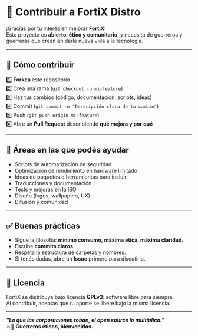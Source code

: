 # 🤝 Contribuir a FortiX Distro

¡Gracias por tu interés en mejorar **FortiX**!  
Este proyecto es **abierto, ético y comunitario**, y necesita de guerreros y guerreras que crean en darle nueva vida a la tecnología.

---

## 📌 Cómo contribuir

1️⃣ **Forkea** este repositorio  
2️⃣ Crea una rama (`git checkout -b mi-feature`)  
3️⃣ Haz tus cambios (código, documentación, scripts, ideas)  
4️⃣ Commit (`git commit -m "Descripción clara de tu cambio"`)  
5️⃣ Push (`git push origin mi-feature`)  
6️⃣ Abre un **Pull Request** describiendo **qué mejora y por qué**

---

## 🎯 Áreas en las que podés ayudar

- Scripts de automatización de seguridad
- Optimización de rendimiento en hardware limitado
- Ideas de paquetes o herramientas para incluir
- Traducciones y documentación
- Tests y mejoras en la ISO
- Diseño (logos, wallpapers, UX)
- Difusión y comunidad

---

## ✅ Buenas prácticas

- Sigue la filosofía: **mínimo consumo, máxima ética, máxima claridad**.
- Escribe **commits claros**.
- Respeta la estructura de carpetas y nombres.
- Si tenés dudas, abre un **Issue** primero para discutirlo.

---

## 📄 Licencia

FortiX se distribuye bajo licencia **GPLv3**: software libre para siempre.  
Al contribuir, aceptás que tu aporte se libere bajo la misma licencia.

---

**_"Lo que las corporaciones roban, el open source lo multiplica."_**  
⚔️🐧 **Guerreros éticos, bienvenidos.**
